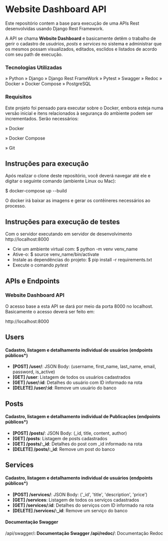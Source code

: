 # Website Dashboard API

Este repositório contem a base para execução de uma APIs Rest desenvolvidas usando Django Rest Framework.

A API se chama **Website Dashboard** e basicamente detêm o trabalho de gerir o cadastro de *usuários*, *posts* e *services* no sistema e administrar que os mesmos possam visualizados, editados, esclidos e listados de acordo com seu path de execução.

### Tecnologias Utilizadas

» Python
» Django
» Django Rest FrameWork
» Pytest
» Swagger
» Redoc
» Docker 
» Docker Compose
» PostgreSQL

### Requisitos

Este projeto foi pensado para executar sobre o Docker, embora esteja numa versão inicial e itens relacionados à segurança do ambiente podem ser incrementados. Serão necessários:

» Docker

» Docker Compose

» Git

## Instruções para execução

Após realizar o clone deste repositório, você deverá navegar até ele e digitar o seguinte comando (ambiente Linux ou Mac):

$ docker-compose up --build

O docker irá baixar as imagens e gerar os contêineres necessários ao processo.

## Instruções para execução de testes

Com o servidor executando em servidor de desenvolvimento http://localhost:8000

* Crie um ambiente virtual com: $ python -m venv venv_name
* Ative-o: $ source venv_name/bin/activate
* Instale as dependências do projeto: $ pip install -r requirements.txt
* Execute o comando *pytest*

## APIs e Endpoints

### Website Dashboard API
O acesso base a esta API se dará por meio da porta 8000 no localhost. Basicamente o acesso deverá ser feito em:

http://localhost:8000

## Users

#### Cadastro, listagem e detalhamento individual de usuários (endpoints públicos*)

* **[POST]   /user/**: JSON Body: (username, first_name, last_name, email, password, is_active)
* **[GET]    /user**: Listagem de todos os usuários cadastrados
* **[GET]    /user/:id**: Detalhes do usuário com ID informado na rota
* **[DELETE] /user/:id**: Remove um usuário do banco

## Posts
#### Cadastro, listagem e detalhamento individual de Publicações (endpoints públicos*)

* **[POST]   /posts/**: JSON Body: (_id, title, content, author)
* **[GET]    /posts**: Listagem de posts cadastrados
* **[GET]    /posts/:_id**: Detalhes do post com _id informado na rota
* **[DELETE] /posts/:_id**: Remove um post do banco
## Services

#### Cadastro, listagem e detalhamento individual de usuários (endpoints públicos*)

* **[POST]   /services/**: JSON Body: ('_id', 'title', 'description', 'price')
* **[GET]    /services**: Listagem de todos os serviços cadastrados
* **[GET]    /services/:id**: Detalhes do serviços com ID informado na rota
* **[DELETE] /services/:_id**: Remove um serviço do banco


#### Documentação Swagger

/api/swagger/**: Documentação Swagger
/api/redoc/**: Documentação Redoc